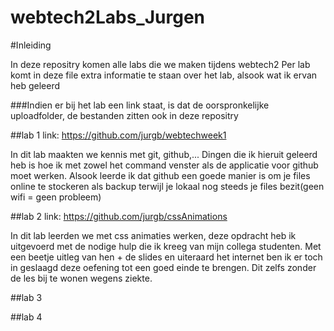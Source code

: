 webtech2Labs_Jurgen
===================

#Inleiding

In deze repositry komen alle labs die we maken tijdens webtech2
Per lab komt in deze file extra informatie te staan over het lab, alsook wat ik ervan heb geleerd

###Indien er bij het lab een link staat, is dat de oorspronkelijke uploadfolder, de bestanden zitten ook in deze repositry

##lab 1
link: https://github.com/jurgb/webtechweek1

In dit lab maakten we kennis met git, github,... 
Dingen die ik hieruit geleerd heb is hoe ik met zowel het command venster als de applicatie voor github moet werken.
Alsook leerde ik dat github een goede manier is om je files online te stockeren als backup terwijl je lokaal nog steeds je files bezit(geen wifi = geen probleem)

##lab 2
link: https://github.com/jurgb/cssAnimations

In dit lab leerden we met css animaties werken, deze opdracht heb ik uitgevoerd met de nodige hulp die ik kreeg van mijn collega studenten. Met een beetje uitleg van hen + de slides en uiteraard het internet ben ik er toch in geslaagd deze oefening tot een goed einde te brengen. Dit zelfs zonder de les bij te wonen wegens ziekte.

##lab 3


##lab 4
